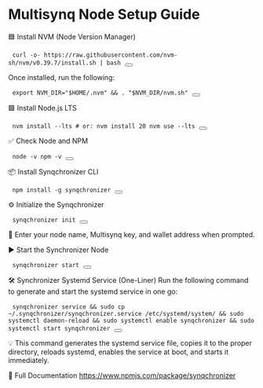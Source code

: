 # Multisynq Node Setup Guide



🟦 Install NVM (Node Version Manager)
<pre> <code id="code1">curl -o- https://raw.githubusercontent.com/nvm-sh/nvm/v0.39.7/install.sh | bash</code> <button onclick="copy('code1')"></button> </pre>
Once installed, run the following:

<pre> <code id="code2">export NVM_DIR="$HOME/.nvm" && . "$NVM_DIR/nvm.sh"</code> <button onclick="copy('code2')"></button> </pre>
🟩 Install Node.js LTS
<pre> <code id="code3">nvm install --lts # or: nvm install 20 nvm use --lts</code> <button onclick="copy('code3')"></button> </pre>
✅ Check Node and NPM
<pre> <code id="code4">node -v npm -v</code> <button onclick="copy('code4')"></button> </pre>
📦 Install Synqchronizer CLI
<pre> <code id="code5">npm install -g synqchronizer</code> <button onclick="copy('code5')"></button> </pre>
⚙️ Initialize the Synqchronizer
<pre> <code id="code6">synqchronizer init</code> <button onclick="copy('code6')"></button> </pre>
📝 Enter your node name, Multisynq key, and wallet address when prompted.

▶️ Start the Synchronizer Node
<pre> <code id="code7">synqchronizer start</code> <button onclick="copy('code7')"></button> </pre>

🛠️ Synchronizer Systemd Service (One-Liner)
Run the following command to generate and start the systemd service in one go:

<pre> <code id="code9">synqchronizer service && sudo cp ~/.synqchronizer/synqchronizer.service /etc/systemd/system/ && sudo systemctl daemon-reload && sudo systemctl enable synqchronizer && sudo systemctl start synqchronizer</code> <button onclick="copy('code9')"></button> </pre>
💡 This command generates the systemd service file, copies it to the proper directory, reloads systemd, enables the service at boot, and starts it immediately.


📖 Full Documentation
https://www.npmjs.com/package/synqchronizer





